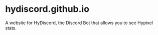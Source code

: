 # hydiscord.github.io
A website for HyDiscord, the Discord Bot that allows you to see Hypixel stats.
